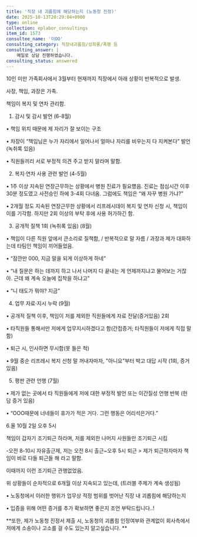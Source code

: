 ```yaml
---
title: '직장 내 괴롭힘에 해당하는지 (노동청 진정)'
date: 2025-10-13T20:29:04+0900
type: online
collection: eplabor_consultings
item_id: 1573
consultee_name: '이OO'
consulting_category: 직장내괴롭힘/성희롱/폭행 등
consulting_answer: |
    메일로 상담 진행하였습니다.
consulting_status: answered
---
```


10인 미만 가족회사에서 3월부터 현재까지 직장에서 아래 상황이 반복적으로 발생. 

 

사장, 책임, 과장은 가족. 

책임이 복지 및 연차 관리함. 

 

1. 감시 및 감시 발언 (6-8월)

• 책임 위치 때문에 제 자리가 잘 보이는 구조

• 차장이 “책임님은 누가 자리에서 일어나서 얼마나 자리를 비우는지 다 지켜본다” 발언(녹취록 있음)

• 직원들끼리 서로 부정적 의견 주고 받지 말라며 말함. 

 

2. 복지·연차 사용 관련 발언 (4-5월)

• 1주 이상 지속된 연장근무하는 상황에서 병원 진료가 필요헀음. 진료는 점심시간 이후 30분 정도였고 사전승인 하에 3-4회 다녀옴. 그럼에도 책임은 “왜 자꾸 병원 가냐?”

• 2개월 정도 지속된 연장근무한 상황에서 리프레시데이 복지 및 연차 신청 시, 책임이 이를 기각함. 하지만 2회 이상의 부탁 후에 사용 허가하긴 함. 

 

3. 공개적 질책 1회 (녹취록 있음) (8월)

• 책임이 다른 직원 앞에서 큰소리로 질책함, / 반복적으로 말 자름 / 과장과 제가 대화하는데 타팀인 책임이 끼어들었음. 

• “잠깐만 000, 지금 말을 되게 이상하게 하네”

• “내 질문은 하는 데까지 하고 나서 나머지 다 끝내는 게 언제까지냐고 물어보는 거잖아. 근데 왜 계속 오늘에 집착을 하냐고”

• “니 태도가 뭐야? 지금”

 

 

4. 업무 자료·지시 누락 (9월)

• 공개적 질책 이후, 책임이 저를 제외한 직원들에게 자료 전달(증거있음) 2회

• 타직원들 통해서만 저에게 업무지시하겠다고 함(간접증거; 타직원들이 저에게 직접 말함)

• 퇴근 시, 인사하면 무시함(못 들은 척)

• 9월 중순 리프레시 복지 신청 말 꺼내자마자, &quot;아니요&quot;부터 박고 대답 시작 (1회, 증거 있음) 

 

5. 평판 관련 언행 (7월)

• 제가 없는 곳에서 타 직원들에게 저에 대한 부정적 발언 또는 이간질성 언행 반복 (헌담 증거 있음)

• “OOO때문에 너네들이 휴가가 적은 거다. 그런 행동은 어리석은거다.”

 

6.올 10월 2일 오후 5시

책임이 갑자기 조기퇴근 하라며, 저를 제외한 나머지 사원들만 조기퇴근 시킴

-오전 8-10시 자유출근제, 저는 오전 8시 출근~오후 5시 퇴근 &gt; 제가 퇴근하자마자 책임이 바로 다들 퇴근들 해 라고 말함. 

이때까지 이런 조기퇴근 관행없었음. 

 

 

위 상황들이 순차적으로 6개월 이상 지속되고 있는데, (트러블 주제가 계속 생성됨)

• 노동청에서 이러한 행위가 업무상 적정 범위를 벗어난 직장 내 괴롭힘에 해당하는지

• 입증을 위해 어떤 증거를 추가 확보하면 좋은지 조언 부탁드립니다..!

**또한, 제가 노동청 진정서 제출 시, 노동청의 괴롭힘 인정여부와 관계없이 회사측에서 저에게 소송이나 고소를 걸 수도 있는지 알고싶습니다. **
